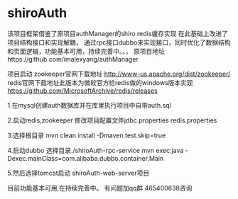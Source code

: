 # shiroAuth
该项目框架借鉴了原项目authManager的shiro redis缓存实现 在此基础上改进了项目结构接口和实现解耦，
通过rpc接口dubbo来实现接口，同时优化了数据结构和页面逻辑，功能基本可用，持续完善中。。。
原项目地址https://github.com/imalexyang/authManager


项目启动
zookeeper官网下载地址 http://www-us.apache.org/dist/zookeeper/
redis官网下载地址此版本为微软官方给redis做的windows版本实现 https://github.com/MicrosoftArchive/redis/releases

1.在mysql创建auth数据库并在库里执行项目中自带auth.sql

2.启动redis,zookeeper 修改项目配置文件jdbc.properties redis.properties

3.选择根目录 mvn clean install -Dmaven.test.skip=true

4.启动dubbo 选择目录./shiroAuth-rpc-service mvn exec:java -Dexec.mainClass=com.alibaba.dubbo.container.Main

5.然后选择tomcat启动 shiroAuth-web-server项目

目前功能基本可用,在持续完善中。
有问题加qq群 465400638咨询
